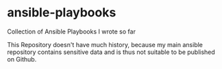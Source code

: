 # ansible-playbooks
Collection of Ansible Playbooks I wrote so far


This Repository doesn't have much history, because my main ansible repository contains sensitive data and is thus not suitable to be published on Github.
